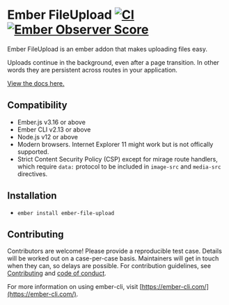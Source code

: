 # Ember FileUpload [![CI](https://github.com/adopted-ember-addons/ember-file-upload/actions/workflows/ci.yml/badge.svg?branch=master)](https://github.com/adopted-ember-addons/ember-file-upload/actions/workflows/ci.yml) [![Ember Observer Score](https://emberobserver.com/badges/ember-file-upload.svg)](https://emberobserver.com/addons/ember-file-upload)

Ember FileUpload is an ember addon that makes uploading files easy.

Uploads continue in the background, even after a page transition. In other words they are persistent across routes in your application.

[View the docs here.](https://adopted-ember-addons.github.io/ember-file-upload/docs/)

## Compatibility

* Ember.js v3.16 or above
* Ember CLI v2.13 or above
* Node.js v12 or above
* Modern browsers. Internet Explorer 11 might work but is not offically supported.
* Strict Content Security Policy (CSP) except for mirage route handlers, which require `data:` protocol to be included in `image-src` and `media-src` directives.

## Installation

* `ember install ember-file-upload`

## Contributing

Contributors are welcome! Please provide a reproducible test case. Details will be worked out on a case-per-case basis. Maintainers will get in touch when they can, so delays are possible. For contribution guidelines, see [Contributing](ember-file-upload/CONTRIBUTING.md) and [code of conduct](ember-file-upload/CONDUCT.md).

For more information on using ember-cli, visit [https://ember-cli.com/](https://ember-cli.com/).

